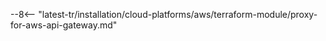 [wallarm-proxy-for-aws-api-gateway-img]: ../../../../images/waf-installation/aws/terraform/wallarm-as-proxy-for-aws-api-gateway.png

--8<-- "latest-tr/installation/cloud-platforms/aws/terraform-module/proxy-for-aws-api-gateway.md"
